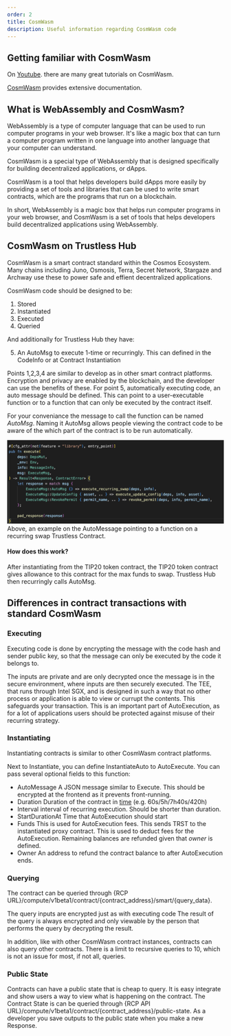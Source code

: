```yaml
---
order: 2
title: CosmWasm
description: Useful information regarding CosmWasm code
---
```


## Getting familiar with CosmWasm

On [Youtube](https://www.youtube.com/results?sp=mAEB&search_query=CosmWasm). there are many great tutorials on CosmWasm. 

[CosmWasm](https://docs.cosmwasm.com/docs/) provides extensive documentation.

## What is WebAssembly and CosmWasm?

WebAssembly is a type of computer language that can be used to run computer programs in your web browser. It's like a magic box that can turn a computer program written in one language into another language that your computer can understand.

CosmWasm is a special type of WebAssembly that is designed specifically for building decentralized applications, or dApps.

CosmWasm is a tool that helps developers build dApps more easily by providing a set of tools and libraries that can be used to write smart contracts, which are the programs that run on a blockchain. 

In short, WebAssembly is a magic box that helps run computer programs in your web browser, and CosmWasm is a set of tools that helps developers build decentralized applications using WebAssembly.

## CosmWasm on Trustless Hub

CosmWasm is a smart contract standard within the Cosmos Ecosystem. Many chains including Juno, Osmosis, Terra, Secret Network, Stargaze and Archway use these to power safe and effient decentralized applications.  

CosmWasm code should be designed to be:
1) Stored
2) Instantiated 
3) Executed
4) Queried

And additionally for Trustless Hub they have:

5) An AutoMsg to execute 1-time or recurringly. This can defined in the CodeInfo or at Contract Instantiation

Points 1,2,3,4 are similar to develop as in other smart contract platforms. Encryption and privacy are enabled by the blockchain, and the developer can use the benefits of these.
For point 5, automatically executing code, an auto message should be defined. This can point to a user-executable function or to a function that can only be executed by the contract itself.

For your conveniance the message to call the function can be named *AutoMsg*. Naming it AutoMsg allows people viewing the contract code to be aware of the which part of the contract is to be run automatically.


![Example auto_msg](./auto_msg_example.png)
Above, an example on the AutoMessage pointing to a function on a recurring swap Trustless Contract. 

#### How does this work?

After instantiating from the TIP20 token contract, the TIP20 token contract gives allowance to this contract for the max funds to swap. Trustless Hub then recurringly calls AutoMsg. 

## Differences in contract transactions with standard CosmWasm

### Executing 

Executing code is done by encrypting the message with the code hash and sender public key, so that the message can only be executed by the code it belongs to. 

The inputs are private and are only decrypted once the message is in the secure environment, where inputs are then securely executed. The TEE, that runs through Intel SGX, and is designed in such a way that no other process or application is able to view or currupt the contents. This safeguards your transaction. This is an important part of AutoExecution, as for a lot of applications users should be protected against misuse of their recurring strategy.

### Instantiating 

Instantiating contracts is similar to other CosmWasm contract platforms.

Next to Instantiate, you can define InstantiateAuto to AutoExecute. 
You can pass several optional fields to this function:

- AutoMessage
A JSON message similar to Execute. This should be encrypted at the frontend as it prevents front-running. 
- Duration 
Duration of the contract in [time](https://pkg.go.dev/time) (e.g. 60s/5h/7h40s/420h)
- Interval
interval of recurring execution. Should be shorter than duration.
- StartDurationAt
Time that AutoExecution should start
- Funds 
This is used for AutoExecution fees. This sends TRST to the instantiated proxy contract. This is used to deduct fees for the AutoExecution. Remaining balances are refunded given that *owner* is defined.
- Owner
An address to refund the contract balance to after AutoExecution ends. 


### Querying 

The contract can be queried through {RCP URL}/compute/v1beta1/contract/{contract_address}/smart/{query_data}. 

The query inputs are encrypted just as with executing code
The result of the query is always encrypted and only viewable by the person that performs the query by decrypting the result.

In addition, like with other CosmWasm contract instances, contracts can also query other contracts.
There is a limit to recursive queries to 10, which is not an issue for most, if not all, queries.

### Public State

Contracts can have a public state that is cheap to query. It is easy integrate and show users a way to view what is happening on the contract. The Contract State is can be queried through {RCP API URL}/compute/v1beta1/contract/{contract_address}/public-state. 
As a developer you save outputs to the public state when you make a new Response.


